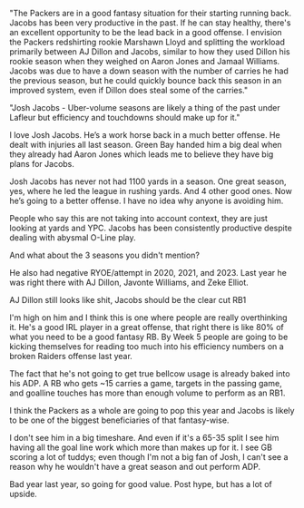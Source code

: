 "The Packers are in a good fantasy situation for their starting running back.  Jacobs has been very productive in the past.  If he can stay healthy, there's an excellent opportunity to be the lead back in a good offense.  I envision the Packers redshirting rookie Marshawn Lloyd and splitting the workload primarily between AJ Dillon and Jacobs, similar to how they used Dillon his rookie season when they weighed on Aaron Jones and Jamaal Williams.  Jacobs was due to have a down season with the number of carries he had the previous season, but he could quickly bounce back this season in an improved system, even if Dillon does steal some of the carries."

"Josh Jacobs - Uber-volume seasons are likely a thing of the past under Lafleur but efficiency and touchdowns should make up for it."

I love Josh Jacobs. He’s a work horse back in a much better offense. He dealt with injuries all last season. Green Bay handed him a big deal when they already had Aaron Jones which leads me to believe they have big plans for Jacobs. 

Josh Jacobs has never not had 1100 yards in a season. One great season, yes, where he led the league in rushing yards. And 4 other good ones. Now he’s going to a better offense. I have no idea why anyone is avoiding him.

People who say this are not taking into account context, they are just looking at yards and YPC. Jacobs has been consistently productive despite dealing with abysmal O-Line play.

And what about the 3 seasons you didn't mention?

He also had negative RYOE/attempt in 2020, 2021, and 2023. Last year he was right there with AJ Dillon, Javonte Williams, and Zeke Elliot.

AJ Dillon still looks like shit, Jacobs should be the clear cut RB1

I'm high on him and I think this is one where people are really overthinking it. He's a good IRL player in a great offense, that right there is like 80% of what you need to be a good fantasy RB. By Week 5 people are going to be kicking themselves for reading too much into his efficiency numbers on a broken Raiders offense last year.

The fact that he's not going to get true bellcow usage is already baked into his ADP. A RB who gets ~15 carries a game, targets in the passing game, and goalline touches has more than enough volume to perform as an RB1.

I think the Packers as a whole are going to pop this year and Jacobs is likely to be one of the biggest beneficiaries of that fantasy-wise.

I don't see him in a big timeshare. And even if it's a 65-35 split I see him having all the goal line work which more than makes up for it. I see GB scoring a lot of tuddys; even though I'm not a big fan of Josh, I can't see a reason why he wouldn't have a great season and out perform ADP.

Bad year last year, so going for good value. Post hype, but has a lot of upside.
